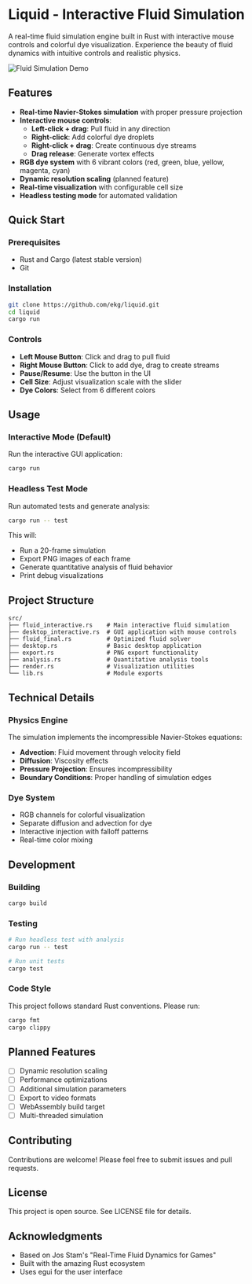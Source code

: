 # Liquid - Interactive Fluid Simulation

A real-time fluid simulation engine built in Rust with interactive mouse controls and colorful dye visualization. Experience the beauty of fluid dynamics with intuitive controls and realistic physics.

![Fluid Simulation Demo](docs/demo.gif)

## Features

- **Real-time Navier-Stokes simulation** with proper pressure projection
- **Interactive mouse controls**:
  - **Left-click + drag**: Pull fluid in any direction
  - **Right-click**: Add colorful dye droplets
  - **Right-click + drag**: Create continuous dye streams
  - **Drag release**: Generate vortex effects
- **RGB dye system** with 6 vibrant colors (red, green, blue, yellow, magenta, cyan)
- **Dynamic resolution scaling** (planned feature)
- **Real-time visualization** with configurable cell size
- **Headless testing mode** for automated validation

## Quick Start

### Prerequisites

- Rust and Cargo (latest stable version)
- Git

### Installation

```bash
git clone https://github.com/ekg/liquid.git
cd liquid
cargo run
```

### Controls

- **Left Mouse Button**: Click and drag to pull fluid
- **Right Mouse Button**: Click to add dye, drag to create streams
- **Pause/Resume**: Use the button in the UI
- **Cell Size**: Adjust visualization scale with the slider
- **Dye Colors**: Select from 6 different colors

## Usage

### Interactive Mode (Default)

Run the interactive GUI application:

```bash
cargo run
```

### Headless Test Mode

Run automated tests and generate analysis:

```bash
cargo run -- test
```

This will:
- Run a 20-frame simulation
- Export PNG images of each frame
- Generate quantitative analysis of fluid behavior
- Print debug visualizations

## Project Structure

```
src/
├── fluid_interactive.rs    # Main interactive fluid simulation
├── desktop_interactive.rs  # GUI application with mouse controls
├── fluid_final.rs          # Optimized fluid solver
├── desktop.rs              # Basic desktop application
├── export.rs               # PNG export functionality
├── analysis.rs             # Quantitative analysis tools
├── render.rs               # Visualization utilities
└── lib.rs                  # Module exports
```

## Technical Details

### Physics Engine

The simulation implements the incompressible Navier-Stokes equations:
- **Advection**: Fluid movement through velocity field
- **Diffusion**: Viscosity effects
- **Pressure Projection**: Ensures incompressibility
- **Boundary Conditions**: Proper handling of simulation edges

### Dye System

- RGB channels for colorful visualization
- Separate diffusion and advection for dye
- Interactive injection with falloff patterns
- Real-time color mixing

## Development

### Building

```bash
cargo build
```

### Testing

```bash
# Run headless test with analysis
cargo run -- test

# Run unit tests
cargo test
```

### Code Style

This project follows standard Rust conventions. Please run:

```bash
cargo fmt
cargo clippy
```

## Planned Features

- [ ] Dynamic resolution scaling
- [ ] Performance optimizations
- [ ] Additional simulation parameters
- [ ] Export to video formats
- [ ] WebAssembly build target
- [ ] Multi-threaded simulation

## Contributing

Contributions are welcome! Please feel free to submit issues and pull requests.

## License

This project is open source. See LICENSE file for details.

## Acknowledgments

- Based on Jos Stam's "Real-Time Fluid Dynamics for Games"
- Built with the amazing Rust ecosystem
- Uses egui for the user interface